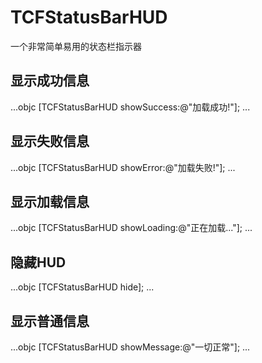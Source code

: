 # TCFStatusBarHUD
一个非常简单易用的状态栏指示器
## 显示成功信息
...objc
    [TCFStatusBarHUD showSuccess:@"加载成功!"];
...
## 显示失败信息
...objc
    [TCFStatusBarHUD showError:@"加载失败!"];
...

## 显示加载信息
...objc
    [TCFStatusBarHUD showLoading:@"正在加载..."];
...

## 隐藏HUD
...objc
   [TCFStatusBarHUD hide];
... 

## 显示普通信息
...objc
    [TCFStatusBarHUD showMessage:@"一切正常"];
...
